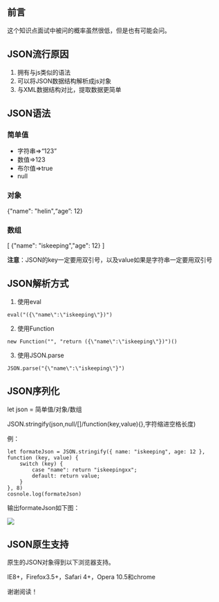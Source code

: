 ## 前言

这个知识点面试中被问的概率虽然很低，但是也有可能会问。

## JSON流行原因

1. 拥有与js类似的语法
2. 可以将JSON数据结构解析成js对象
3. 与XML数据结构对比，提取数据更简单

## JSON语法

### 简单值

+ 字符串=>“123”
+ 数值=>123
+ 布尔值=>true
+ null

### 对象

{"name": "helin",“age”: 12}

### 数组

[
  {"name": "iskeeping","age": 12}
]

**注意**：JSON的key一定要用双引号，以及value如果是字符串一定要用双引号

## JSON解析方式

1. 使用eval

```
eval("({\"name\":\"iskeeping\"})")
```

2. 使用Function

```
new Function("", "return ({\"name\":\"iskeeping\"})")()
```

3. 使用JSON.parse

```
JSON.parse("{\"name\":\"iskeeping\"}")
```

## JSON序列化

let json = 简单值/对象/数组

JSON.stringify(json,null/[]/function(key,value){},字符缩进空格长度)

例：

```
let formateJson = JSON.stringify({ name: "iskeeping", age: 12 }, function (key, value) {
    switch (key) {
        case "name": return "iskeepingxx";
        default: return value;
    }
}, 8)
cosnole.log(formateJson)
```

输出formateJson如下图：

<img src="https://user-gold-cdn.xitu.io/2020/5/16/172193c913e452e8?imageView2/0/w/1280/h/960/format/webp/ignore-error/1"/>

## JSON原生支持

原生的JSON对象得到以下浏览器支持。

IE8+，Firefox3.5+，Safari 4+，Opera 10.5和chrome

谢谢阅读！